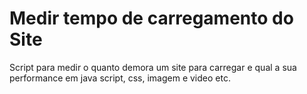 # Medir tempo de carregamento do Site

Script para medir o quanto demora um site para carregar e qual a sua performance em java script, css, imagem e video etc.
